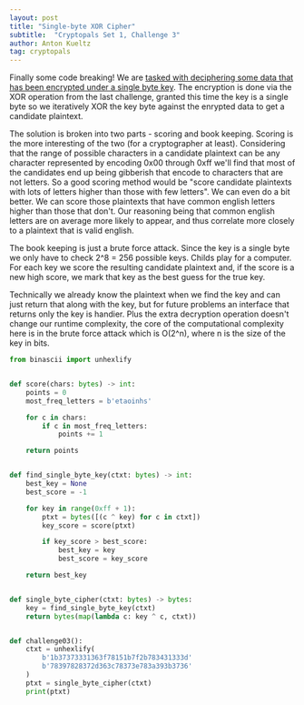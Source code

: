 ```yaml
---
layout: post
title: "Single-byte XOR Cipher"
subtitle:  "Cryptopals Set 1, Challenge 3"
author: Anton Kueltz
tag: cryptopals
---
```


Finally some code breaking! We are [tasked with deciphering some data that
has been encrypted under a single byte key](https://cryptopals.com/sets/1/challenges/3).
The encryption is done via the XOR operation from the last challenge, granted
this time the key is a single byte so we iteratively XOR the key byte against
the enrypted data to get a candidate plaintext.

The solution is broken into two parts - scoring and book keeping. Scoring is
the more interesting of the two (for a cryptographer at least). Considering that
the range of possible characters in a candidate plaintext can be any character
represented by encoding 0x00 through 0xff we'll find that most of the candidates end
up being gibberish that encode to characters that are not letters. So a good scoring
method would be "score candidate plaintexts with lots of letters higher than those
with few letters". We can even do a bit better. We can score those plaintexts that
have common english letters higher than those that don't. Our reasoning being that
common english letters are on average more likely to appear, and thus correlate more
closely to a plaintext that is valid english.

The book keeping is just a brute force attack. Since the key is a single byte we only
have to check 2^8 = 256 possible keys. Childs play for a computer. For each key we 
score the resulting candidate plaintext and, if the score is a new high score, we mark
that key as the best guess for the true key.

Technically we already know the plaintext when we find the key and can just return that
along with the key, but for future problems an interface that returns only the key is 
handier. Plus the extra decryption operation doesn't change our runtime complexity, the
core of the computational complexity here is in the brute force attack which is O(2^n),
where n is the size of the key in bits.

```python
from binascii import unhexlify


def score(chars: bytes) -> int:
    points = 0
    most_freq_letters = b'etaoinhs'

    for c in chars:
        if c in most_freq_letters:
            points += 1

    return points


def find_single_byte_key(ctxt: bytes) -> int:
    best_key = None
    best_score = -1

    for key in range(0xff + 1):
        ptxt = bytes([(c ^ key) for c in ctxt])
        key_score = score(ptxt)

        if key_score > best_score:
            best_key = key
            best_score = key_score

    return best_key


def single_byte_cipher(ctxt: bytes) -> bytes:
    key = find_single_byte_key(ctxt)
    return bytes(map(lambda c: key ^ c, ctxt))


def challenge03():
    ctxt = unhexlify(
        b'1b37373331363f78151b7f2b783431333d'
        b'78397828372d363c78373e783a393b3736'
    )
    ptxt = single_byte_cipher(ctxt)
    print(ptxt)
```